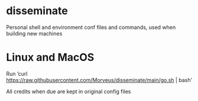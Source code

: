 # disseminate

Personal shell and environment conf files and commands, used when building new machines

# Linux and MacOS
Run ’curl https://raw.githubusercontent.com/Morveus/disseminate/main/go.sh | bash’

All credits when due are kept in original config files
